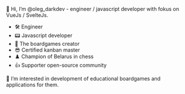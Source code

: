 👋 Hi, I’m @oleg_darkdev - engineer / javascript developer with fokus on VueJs / SvelteJs. 
 - 🛠 Engineer 
 - 📟 Javascript developer 
 - 🎲 The boardgames creator
 - 😎 Certified kanban master
 - ♟️ Сhampion of Belarus in chess
 - 👍 Supporter open-source community


👀 I’m interested in development of educational boardgames and applications for them.


